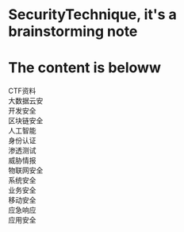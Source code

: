 # SecurityTechnique, it's a brainstorming note
# The content is beloww 
CTF资料  
大数据云安  
开发安全  
区块链安全  
人工智能  
身份认证  
渗透测试  
威胁情报  
物联网安全  
系统安全  
业务安全  
移动安全  
应急响应  
应用安全  
